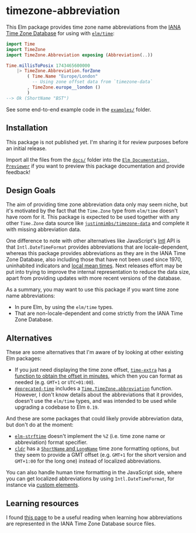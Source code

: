 # timezone-abbreviation

This Elm package provides time zone name abbreviations from the [IANA Time Zone Database][tzdb] for using with [`elm/time`][elmtime]:

```elm
import Time
import TimeZone
import TimeZone.Abbreviation exposing (Abbreviation(..))

Time.millisToPosix 1743465600000
    |> TimeZone.Abbreviation.forZone
        ( Time.Name "Europe/London"
          -- Using zone offset data from `timezone-data`
        , TimeZone.europe__london ()
        )
--> Ok (ShortName "BST")
```

See some end-to-end example code in the [`examples/`][examples] folder.

## Installation

This package is not published yet. I'm sharing it for review purposes before an initial release.

Import all the files from the [`docs/`][docs] folder into the [`Elm Documentation Previewer`][docpreview] if you want to preview this package documentation and provide feedback!

## Design Goals

The aim of providing time zone abbreviation data only may seem niche, but it's motivated by the fact that the `Time.Zone` type from `elm/time` doesn't have room for it. This package is expected to be used together with any other `Time.Zone` data source like [`justinmimbs/timezone-data`][timezonedata] and complete it with missing abbreviation data.

One difference to note with other alternatives like JavaScript's [Intl][intldatetime] API is that `Intl.DateTimeFormat` provides abbreviations that are locale-dependent, whereas this package provides abbreviations as they are in the IANA Time Zone Database, also including those that have not been used since 1970, uninhabited indicators and [local mean times][lmt]. Next releases effort may be put into trying to improve the internal representation to reduce the data size, apart from providing updates with more recent versions of the database.

As a summary, you may want to use this package if you want time zone name abbreviations:

- In pure Elm, by using the `elm/time` types.
- That are non-locale-dependent and come strictly from the IANA Time Zone Database.

## Alternatives

These are some alternatives that I'm aware of by looking at other existing Elm packages:

- If you just need displaying the time zone offset, [`time-extra`][timeextra] has [a function to obtain the offset in minutes][timeextraoffset], which then you can format as needed (e.g. `GMT+1` or `UTC+01:00`).
- [`deprecated-time`][deprecated] includes a [`Time.TimeZone.abbreviation`][deprecatedabbreviation] function. However, I don't know details about the abbreviations that it provides, doesn't use the `elm/time` types, and was intended to be used while upgrading a codebase to Elm `0.19`.

And these are some packages that could likely provide abbreviation data, but don't do at the moment:

- [`elm-strftime`][strftime] doesn't implement the `%Z` (i.e. time zone name or abbreviation) format specifier.
- [`cldr`][cldr] has a [`ShortName` and `LongName`][cldroptions] time zone formatting options, but they seem to provide a GMT offset (e.g. `GMT+1` for the short version and `GMT+1:00` for the long one) instead of localized abbreviations.

You can also handle human time formatting in the JavaScript side, where you can get localized abbreviations by using `Intl.DateTimeFormat`, for instance via [custom elements][customelements].

## Learning resources

I found [this page][readiana] to be a useful reading when learning how abbreviations are represented in the IANA Time Zone Database source files.

[tzdb]: https://www.iana.org/time-zones
[examples]: https://github.com/aeqz/timezone-abbreviation/tree/main/examples
[docs]: https://github.com/aeqz/timezone-abbreviation/tree/main/docs
[docpreview]: https://elm-doc-preview.netlify.app/
[elmtime]: https://package.elm-lang.org/packages/elm/time/latest/
[timezonedata]: https://package.elm-lang.org/packages/justinmimbs/timezone-data/latest/
[intldatetime]: https://developer.mozilla.org/en-US/docs/Web/JavaScript/Reference/Global_Objects/Intl/DateTimeFormat
[lmt]: https://en.wikipedia.org/wiki/Local_mean_time
[timeextra]: https://package.elm-lang.org/packages/justinmimbs/time-extra/latest/Time-Extra
[timeextraoffset]: https://package.elm-lang.org/packages/justinmimbs/time-extra/latest/Time-Extra#toOffset
[deprecated]: https://package.elm-lang.org/packages/isaacseymour/deprecated-time/latest
[deprecatedabbreviation]: https://package.elm-lang.org/packages/isaacseymour/deprecated-time/latest/Time-TimeZone#abbreviation
[strftime]: https://package.elm-lang.org/packages/thaterikperson/elm-strftime/latest/Strftime
[cldr]: https://package.elm-lang.org/packages/enkidatron/elm-cldr/latest
[cldroptions]: https://package.elm-lang.org/packages/enkidatron/elm-cldr/latest/Cldr-Format-Options#NameOption
[customelements]: https://guide.elm-lang.org/interop/custom_elements.html
[readiana]: https://ftp.iana.org/tz/tzdb-2020e/tz-how-to.html
